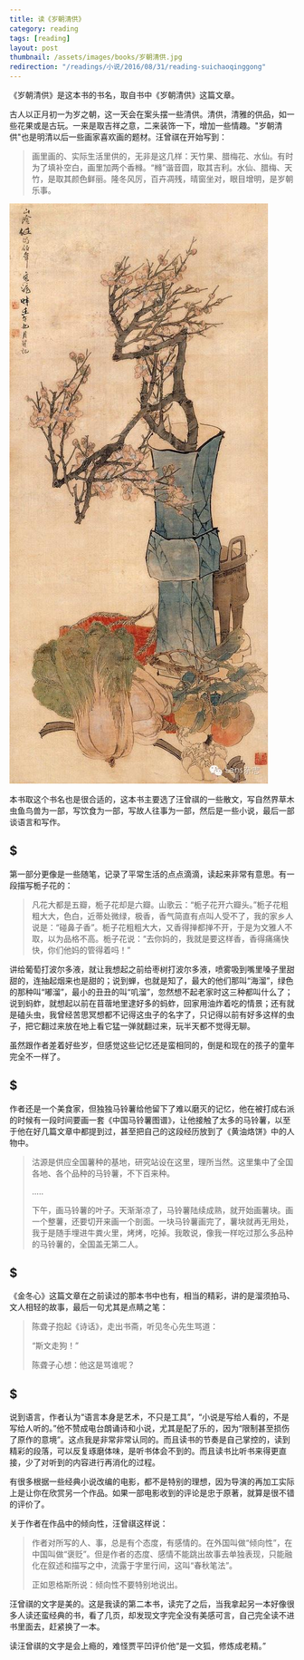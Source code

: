 ```yaml
---
title: 读《岁朝清供》  
category: reading  
tags: [reading]  
layout: post  
thumbnail: /assets/images/books/岁朝清供.jpg
redirection: "/readings/小说/2016/08/31/reading-suichaoqinggong"
---
```


《岁朝清供》是这本书的书名，取自书中《岁朝清供》这篇文章。

古人以正月初一为岁之朝，这一天会在案头摆一些清供。清供，清雅的供品，如一些花果或是古玩。一来是取吉祥之意，二来装饰一下，增加一些情趣。"岁朝清供"也是明清以后一些画家喜欢画的题材。汪曾祺在开始写到：

> 画里画的、实际生活里供的，无非是这几样：天竹果、腊梅花、水仙。有时为了填补空白，画里加两个香橼。“橼”谐音圆，取其吉利。水仙、腊梅、天竹，是取其颜色鲜丽。隆冬风厉，百卉凋残，晴窗坐对，眼目增明，是岁朝乐事。

![image](/assets/images/books/renbonian.jpg)



本书取这个书名也是很合适的，这本书主要选了汪曾祺的一些散文，写自然界草木虫鱼鸟兽为一部，写饮食为一部，写故人往事为一部，然后是一些小说，最后一部谈语言和写作。

## $ 

第一部分更像是一些随笔，记录了平常生活的点点滴滴，读起来非常有意思。有一段描写栀子花的：

>  凡花大都是五瓣，栀子花却是六瓣。山歌云：“栀子花开六瓣头。”栀子花粗粗大大，色白，近蒂处微绿，极香，香气简直有点叫人受不了，我的家乡人说是：“碰鼻子香”。栀子花粗粗大大，又香得掸都掸不开，于是为文雅人不取，以为品格不高。栀子花说：“去你妈的，我就是要这样香，香得痛痛快快，你们他妈的管得着吗！”

讲给葡萄打波尔多液，就让我想起之前给枣树打波尔多液，喷雾吸到嘴里嗓子里甜甜的，连抽起烟来也是甜的；说到蝉，也就是知了，最大的他们那叫“海溜”，绿色的那种叫“嘟溜”，最小的丑丑的叫“叽溜”，忽然想不起老家时这三种都叫什么了；说到蚂蚱，就想起以前在苜蓿地里逮好多的蚂蚱，回家用油炸着吃的情景；还有就是磕头虫，我曾经苦思冥想都不记得这虫子的名字了，只记得以前有好多这样的虫子，把它翻过来放在地上看它猛一弹就翻过来，玩半天都不觉得无聊。

虽然跟作者差着好些岁，但感觉这些记忆还是蛮相同的，倒是和现在的孩子的童年完全不一样了。

## $

作者还是一个美食家，但独独马铃薯给他留下了难以磨灭的记忆，他在被打成右派的时候有一段时间要画一套《中国马铃薯图谱》，让他接触了太多的马铃薯，以至于他在好几篇文章中都提到过，甚至把自己的这段经历放到了《黄油烙饼》中的人物中。

> 沽源是供应全国薯种的基地，研究站设在这里，理所当然。这里集中了全国各地、各个品种的马铃薯，不下百来种。
> 
> .....
> 
> 下午，画马铃薯的叶子。天渐渐凉了，马铃薯陆续成熟，就开始画薯块。画一个整薯，还要切开来画一个剖面。一块马铃薯画完了，薯块就再无用处，我于是随手埋进牛粪火里，烤烤，吃掉。我敢说，像我一样吃过那么多品种的马铃薯的，全国盖无第二人。 

## $

《金冬心》这篇文章在之前读过的那本书中也有，相当的精彩，讲的是溜须拍马、文人相轻的故事，最后一句尤其是点睛之笔：

> 陈聋子抱起《诗话》，走出书斋，听见冬心先生骂道：
>
> “斯文走狗！”
> 
> 陈聋子心想：他这是骂谁呢？


## $

说到语言，作者认为“语言本身是艺术，不只是工具”，“小说是写给人看的，不是写给人听的。”他不赞成电台朗诵诗和小说，尤其是配了乐的，因为“限制甚至损伤了原作的意境”。这点我是非常非常认同的。而且读书的节奏是自己掌控的，读到精彩的段落，可以反复琢磨体味，是听书体会不到的。而且读书比听书来得更直接，少了对听到的内容进行再消化的过程。


有很多根据一些经典小说改编的电影，都不是特别的理想，因为导演的再加工实际上是让你在欣赏另一个作品。如果一部电影收到的评论是忠于原著，就算是很不错的评价了。


关于作者在作品中的倾向性，汪曾祺这样说：

> 作者对所写的人、事，总是有个态度，有感情的。在外国叫做“倾向性”，在中国叫做“褒贬”。但是作者的态度、感情不能跳出故事去单独表现，只能融化在叙述和描写之中，流露于字里行间，这叫“春秋笔法”。
> 
> 正如恩格斯所说：倾向性不要特别地说出。


汪曾祺的文字是美的。这是我读的第二本书，读完了之后，当我拿起另一本好像很多人读还蛮经典的书，看了几页，却发现文字完全没有美感可言，自己完全读不进书里面去，赶紧换了一本。

读汪曾祺的文字是会上瘾的，难怪贾平凹评价他“是一文狐，修炼成老精。”